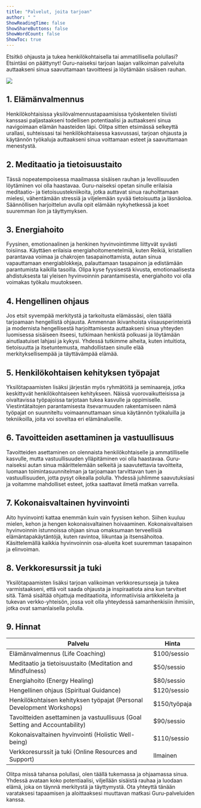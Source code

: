 ```yaml
---
title: "Palvelut, joita tarjoan"
author: " "
ShowReadingTime: false
ShowShareButtons: false
ShowWordCount: false
ShowToc: true
---
```

Etsitkö ohjausta ja tukea henkilökohtaisella tai ammatillisella polullasi? Etsintäsi on päättynyt! Guru-naiseksi tarjoan laajan valikoiman palveluita auttaakseni sinua saavuttamaan tavoitteesi ja löytämään sisäisen rauhan.


![](https://images.pexels.com/photos/6914829/pexels-photo-6914829.jpeg?cs=srgb&dl=pexels-arina-krasnikova-6914829.jpg&fm=jpg&w=1280&h=854)


## 1. Elämänvalmennus

Henkilökohtaisissa yksilövalmennustapaamisissa työskentelen tiiviisti kanssasi paljastaakseni todellisen potentiaalisi ja auttaakseni sinua navigoimaan elämän haasteiden läpi. Olitpa sitten etsimässä selkeyttä urallasi, suhteissasi tai henkilökohtaisessa kasvussasi, tarjoan ohjausta ja käytännön työkaluja auttaakseni sinua voittamaan esteet ja saavuttamaan menestystä.

## 2. Meditaatio ja tietoisuustaito

Tässä nopeatempoisessa maailmassa sisäisen rauhan ja levollisuuden löytäminen voi olla haastavaa. Guru-naiseksi opetan sinulle erilaisia meditaatio- ja tietoisuustekniikoita, jotka auttavat sinua rauhoittamaan mielesi, vähentämään stressiä ja viljelemään syvää tietoisuutta ja läsnäoloa. Säännöllisen harjoittelun avulla opit elämään nykyhetkessä ja koet suuremman ilon ja täyttymyksen.

## 3. Energiahoito

Fyysinen, emotionaalinen ja henkinen hyvinvointimme liittyvät syvästi toisiinsa. Käyttäen erilaisia energiahoitomenetelmiä, kuten Reikiä, kristallien parantavaa voimaa ja chakrojen tasapainottamista, autan sinua vapauttamaan energiablokkeja, palauttamaan tasapainon ja edistämään parantumista kaikilla tasoilla. Olipa kyse fyysisestä kivusta, emotionaalisesta ahdistuksesta tai yleisen hyvinvoinnin parantamisesta, energiahoito voi olla voimakas työkalu muutokseen.

## 4. Hengellinen ohjaus

Jos etsit syvempää merkitystä ja tarkoitusta elämässäsi, olen täällä tarjoamaan hengellistä ohjausta. Ammennan ikivanhoista viisausperinteistä ja modernista hengellisestä harjoittamisesta auttaakseni sinua yhteyden luomisessa sisäiseen itseesi, tutkimaan henkistä polkuasi ja löytämään ainutlaatuiset lahjasi ja kykysi. Yhdessä tutkimme aiheita, kuten intuitiota, tietoisuutta ja itsetuntemusta, mahdollistaen sinulle elää merkityksellisempää ja täyttävämpää elämää.

## 5. Henkilökohtaisen kehityksen työpajat

Yksilötapaamisten lisäksi järjestän myös ryhmätöitä ja seminaareja, jotka keskittyvät henkilökohtaiseen kehitykseen. Näissä vuorovaikutteisissa ja oivaltavissa työpajoissa tarjotaan tukea kasvulle ja oppimiselle. Viestintätaitojen parantamisesta itsevarmuuden rakentamiseen nämä työpajat on suunniteltu voimaannuttamaan sinua käytännön työkaluilla ja tekniikoilla, joita voi soveltaa eri elämänalueille.

## 6. Tavoitteiden asettaminen ja vastuullisuus

Tavoitteiden asettaminen on olennaista henkilökohtaiselle ja ammatilliselle kasvulle, mutta vastuullisuuden ylläpitäminen voi olla haastavaa. Guru-naiseksi autan sinua määrittelemään selkeitä ja saavutettavia tavoitteita, luomaan toimintasuunnitelman ja tarjoamaan tarvittavan tuen ja vastuullisuuden, jotta pysyt oikealla polulla. Yhdessä juhlimme saavutuksiasi ja voitamme mahdolliset esteet, jotka saattavat ilmetä matkan varrella.

## 7. Kokonaisvaltainen hyvinvointi

Aito hyvinvointi kattaa enemmän kuin vain fyysisen kehon. Siihen kuuluu mielen, kehon ja hengen kokonaisvaltainen hoivaaminen. Kokonaisvaltaisen hyvinvoinnin istunnoissa ohjaan sinua omaksumaan terveellisiä elämäntapakäytäntöjä, kuten ravintoa, liikuntaa ja itsensähoitoa. Käsittelemällä kaikkia hyvinvoinnin osa-alueita koet suuremman tasapainon ja elinvoiman.

## 8. Verkkoresurssit ja tuki

Yksilötapaamisten lisäksi tarjoan valikoiman verkkoresursseja ja tukea varmistaakseni, että voit saada ohjausta ja inspiraatiota aina kun tarvitset sitä. Tämä sisältää ohjattuja meditaatioita, informatiivisia artikkeleita ja tukevan verkko-yhteisön, jossa voit olla yhteydessä samanhenkisiin ihmisiin, jotka ovat samanlaisella polulla.

## 9. Hinnat

| Palvelu                                               | Hinta        |
|-------------------------------------------------------|--------------|
| Elämänvalmennus (Life Coaching)                       | $100/sessio  |
| Meditaatio ja tietoisuustaito (Meditation and Mindfulness) | $50/sessio   |
| Energiahoito (Energy Healing)                          | $80/sessio   |
| Hengellinen ohjaus (Spiritual Guidance)                | $120/sessio  |
| Henkilökohtaisen kehityksen työpajat (Personal Development Workshops) | $150/työpaja |
| Tavoitteiden asettaminen ja vastuullisuus (Goal Setting and Accountability) | $90/sessio   |
| Kokonaisvaltainen hyvinvointi (Holistic Well-being)     | $110/sessio  |
| Verkkoresurssit ja tuki (Online Resources and Support)  | Ilmainen     |


Olitpa missä tahansa polullasi, olen täällä tukemassa ja ohjaamassa sinua. Yhdessä avataan koko potentiaalisi, viljellään sisäistä rauhaa ja luodaan elämä, joka on täynnä merkitystä ja täyttymystä. Ota yhteyttä tänään varataksesi tapaamisen ja aloittaaksesi muuttavan matkasi Guru-palveluiden kanssa.
